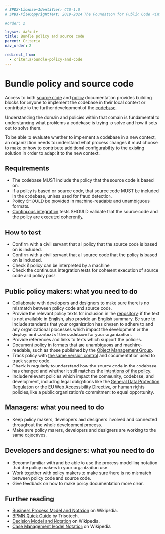 ```yaml
---
# SPDX-License-Identifier: CC0-1.0
# SPDX-FileCopyrightText: 2019-2024 The Foundation for Public Code <info@publiccode.net>, https://standard.publiccode.net/AUTHORS

#order: 2

layout: default
title: Bundle policy and source code
parent: Criteria
nav_order: 2

redirect_from:
  - criteria/bundle-policy-and-code
---
```

# Bundle policy and source code

Access to both [source code](../glossary.md#source-code) and [policy](../glossary.md#policy) documentation provides building blocks for anyone to implement the codebase in their local context or contribute to the further development of the [codebase](../glossary.md#codebase).

Understanding the domain and policies within that domain is fundamental to understanding what problems a codebase is trying to solve and how it sets out to solve them.

To be able to evaluate whether to implement a codebase in a new context, an organization needs to understand what process changes it must choose to make or how to contribute additional configurability to the existing solution in order to adapt it to the new context.

## Requirements

* The codebase MUST include the policy that the source code is based on.
* If a policy is based on source code, that source code MUST be included in the codebase, unless used for fraud detection.
* Policy SHOULD be provided in machine-readable and unambiguous formats.
* [Continuous integration](../glossary.md#continuous-integration) tests SHOULD validate that the source code and the policy are executed coherently.

## How to test

* Confirm with a civil servant that all policy that the source code is based on is included.
* Confirm with a civil servant that all source code that the policy is based on is included.
* Check if policy can be interpreted by a machine.
* Check the continuous integration tests for coherent execution of source code and policy pass.

## Public policy makers: what you need to do

* Collaborate with developers and designers to make sure there is no mismatch between policy code and source code.
* Provide the relevant policy texts for inclusion in the [repository](../glossary.md#repository); if the text is not available in English, also provide an English summary. Be sure to include standards that your organization has chosen to adhere to and any organizational processes which impact the development or the deployment context of the codebase for your organization.
* Provide references and links to texts which support the policies.
* Document policy in formats that are unambiguous and machine-readable, such as those published by the [Object Management Group](https://www.omg.org/spec/).
* Track policy with [the same version control](maintain-version-control.md) and documentation used to track source code.
* Check in regularly to understand how the source code in the codebase has changed and whether it still matches the [intentions of the policy](document-codebase-objectives.md).
* Include relevant policies which impact the community, codebase, and development, including legal obligations like the [General Data Protection Regulation](https://eur-lex.europa.eu/eli/reg/2016/679/oj) or the [EU Web Accessibility Directive](https://ec.europa.eu/digital-single-market/en/web-accessibility), or human rights policies, like a public organization's commitment to equal opportunity.

## Managers: what you need to do

* Keep policy makers, developers and designers involved and connected throughout the whole development process.
* Make sure policy makers, developers and designers are working to the same objectives.

## Developers and designers: what you need to do

* Become familiar with and be able to use the process modelling notation that the policy makers in your organization use.
* Work together with policy makers to make sure there is no mismatch between policy code and source code.
* Give feedback on how to make policy documentation more clear.

## Further reading

* [Business Process Model and Notation](https://en.wikipedia.org/wiki/Business_Process_Model_and_Notation) on Wikipedia.
* [BPMN Quick Guide](https://www.bpmnquickguide.com/view-bpmn-quick-guide/) by Trisotech.
* [Decision Model and Notation](https://en.wikipedia.org/wiki/Decision_Model_and_Notation) on Wikipedia.
* [Case Management Model Notation](https://en.wikipedia.org/wiki/CMMN) on Wikipedia.

